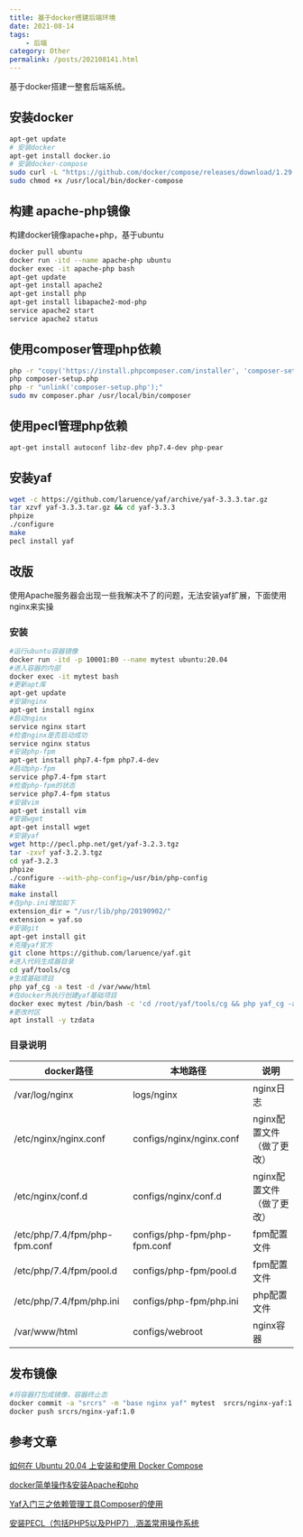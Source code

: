 ```yaml
---
title: 基于docker搭建后端环境
date: 2021-08-14
tags:
    - 后端
category: Other
permalink: /posts/202108141.html
---
```


基于docker搭建一整套后端系统。

## 安装docker

```sh
apt-get update
# 安装docker
apt-get install docker.io
# 安装docker-compose
sudo curl -L "https://github.com/docker/compose/releases/download/1.29.2/docker-compose-$(uname -s)-$(uname -m)" -o /usr/local/bin/docker-compose
sudo chmod +x /usr/local/bin/docker-compose
```

## 构建 apache-php镜像

构建docker镜像apache+php，基于ubuntu

```sh
docker pull ubuntu
docker run -itd --name apache-php ubuntu
docker exec -it apache-php bash
apt-get update
apt-get install apache2
apt-get install php
apt-get install libapache2-mod-php
service apache2 start
service apache2 status
```

## 使用composer管理php依赖

```sh
php -r "copy('https://install.phpcomposer.com/installer', 'composer-setup.php');"
php composer-setup.php
php -r "unlink('composer-setup.php');"
sudo mv composer.phar /usr/local/bin/composer
```

## 使用pecl管理php依赖

```sh
apt-get install autoconf libz-dev php7.4-dev php-pear
```

## 安装yaf

```sh
wget -c https://github.com/laruence/yaf/archive/yaf-3.3.3.tar.gz
tar xzvf yaf-3.3.3.tar.gz && cd yaf-3.3.3
phpize
./configure
make
pecl install yaf
```

## 改版

使用Apache服务器会出现一些我解决不了的问题，无法安装yaf扩展，下面使用nginx来实操

### 安装

```sh
#运行ubuntu容器镜像
docker run -itd -p 10001:80 --name mytest ubuntu:20.04
#进入容器的内部
docker exec -it mytest bash
#更新apt库
apt-get update
#安装nginx
apt-get install nginx
#启动nginx
service nginx start
#检查nginx是否启动成功
service nginx status
#安装php-fpm
apt-get install php7.4-fpm php7.4-dev
#启动php-fpm
service php7.4-fpm start
#检查php-fpm的状态
service php7.4-fpm status
#安装vim
apt-get install vim
#安装wget
apt-get install wget
#安装yaf
wget http://pecl.php.net/get/yaf-3.2.3.tgz
tar -zxvf yaf-3.2.3.tgz
cd yaf-3.2.3
phpize
./configure --with-php-config=/usr/bin/php-config
make
make install
#在php.ini增加如下
extension_dir = "/usr/lib/php/20190902/"
extension = yaf.so
#安装git
apt-get install git
#克隆yaf官方
git clone https://github.com/laruence/yaf.git
#进入代码生成器目录
cd yaf/tools/cg
#生成基础项目
php yaf_cg -a test -d /var/www/html
#在docker外执行创建yaf基础项目
docker exec mytest /bin/bash -c 'cd /root/yaf/tools/cg && php yaf_cg -a test -d /var/www/html/test'
#更改时区
apt install -y tzdata
```

### 目录说明

docker路径 | 本地路径 | 说明 
-|-|-
/var/log/nginx | logs/nginx | nginx日志
/etc/nginx/nginx.conf | configs/nginx/nginx.conf | nginx配置文件（做了更改）
/etc/nginx/conf.d | configs/nginx/conf.d | nginx配置文件（做了更改）
/etc/php/7.4/fpm/php-fpm.conf | configs/php-fpm/php-fpm.conf | fpm配置文件
/etc/php/7.4/fpm/pool.d | configs/php-fpm/pool.d | fpm配置文件
/etc/php/7.4/fpm/php.ini | configs/php-fpm/php.ini | php配置文件
/var/www/html | configs/webroot | nginx容器

## 发布镜像

```sh
#将容器打包成镜像，容器终止态
docker commit -a "srcrs" -m "base nginx yaf" mytest  srcrs/nginx-yaf:1.0
docker push srcrs/nginx-yaf:1.0
```

## 参考文章

[如何在 Ubuntu 20.04 上安装和使用 Docker Compose](https://www.gingerdoc.com/tutorials/how-to-install-and-use-docker-compose-on-ubuntu-20-04)

[docker简单操作&安装Apache和php](https://blog.csdn.net/slavik_/article/details/82887025?utm_medium=distribute.pc_relevant.none-task-blog-2%7Edefault%7EBlogCommendFromMachineLearnPai2%7Edefault-9.control&depth_1-utm_source=distribute.pc_relevant.none-task-blog-2%7Edefault%7EBlogCommendFromMachineLearnPai2%7Edefault-9.control)

[Yaf入门三之依赖管理工具Composer的使用](https://blog.csdn.net/SGQ_CSDN/article/details/79405495)

[安装PECL（包括PHP5以及PHP7）,涵盖常用操作系统](https://blog.csdn.net/Douz_lungfish/article/details/103799769)